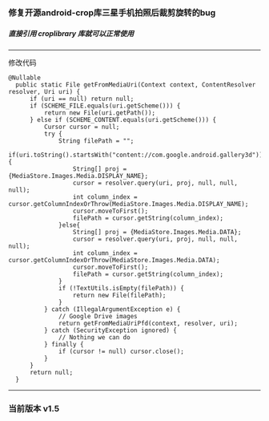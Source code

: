 

### 修复开源android-crop库三星手机拍照后裁剪旋转的bug


##### 直接引用 croplibrary 库就可以正常使用
---
修改代码

    @Nullable
      public static File getFromMediaUri(Context context, ContentResolver resolver, Uri uri) {
          if (uri == null) return null;
          if (SCHEME_FILE.equals(uri.getScheme())) {
              return new File(uri.getPath());
          } else if (SCHEME_CONTENT.equals(uri.getScheme())) {
              Cursor cursor = null;
              try {
                  String filePath = "";
                  if(uri.toString().startsWith("content://com.google.android.gallery3d")){
                      String[] proj = {MediaStore.Images.Media.DISPLAY_NAME};
                      cursor = resolver.query(uri, proj, null, null, null);
                      int column_index = cursor.getColumnIndexOrThrow(MediaStore.Images.Media.DISPLAY_NAME);
                      cursor.moveToFirst();
                      filePath = cursor.getString(column_index);
                  }else{
                      String[] proj = {MediaStore.Images.Media.DATA};
                      cursor = resolver.query(uri, proj, null, null, null);
                      int column_index = cursor.getColumnIndexOrThrow(MediaStore.Images.Media.DATA);
                      cursor.moveToFirst();
                      filePath = cursor.getString(column_index);
                  }
                  if (!TextUtils.isEmpty(filePath)) {
                      return new File(filePath);
                  }
              } catch (IllegalArgumentException e) {
                  // Google Drive images
                  return getFromMediaUriPfd(context, resolver, uri);
              } catch (SecurityException ignored) {
                  // Nothing we can do
              } finally {
                  if (cursor != null) cursor.close();
              }
          }
          return null;
      }

---
### 当前版本  v1.5
